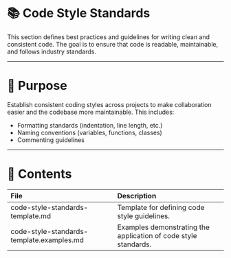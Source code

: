 # 📚 Code Style Standards

This section defines best practices and guidelines for writing clean and consistent code. The goal is to ensure that code is readable, maintainable, and follows industry standards.

---

# 🎯 Purpose

Establish consistent coding styles across projects to make collaboration easier and the codebase more maintainable. This includes:
- Formatting standards (indentation, line length, etc.)
- Naming conventions (variables, functions, classes)
- Commenting guidelines

---

# 📂 Contents

| File | Description |
|:-----|:------------|
| code-style-standards-template.md | Template for defining code style guidelines. |
| code-style-standards-template.examples.md | Examples demonstrating the application of code style standards. |
